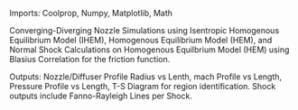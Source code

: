 Imports: Coolprop, Numpy, Matplotlib, Math

Converging-Diverging Nozzle Simulations using Isentropic Homogenous Equilibrium Model (IHEM), Homogenous Equilibrium Model (HEM), and Normal Shock Calculations on Homogenous Equilbrium Model (HEM) using Blasius Correlation for the friction function.

Outputs: Nozzle/Diffuser Profile Radius vs Lenth, mach Profile vs Length, Pressure Profile vs Length, T-S Diagram for region identification. Shock outputs include Fanno-Rayleigh Lines per Shock.
